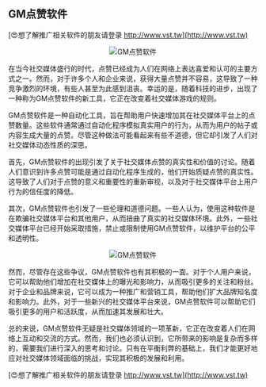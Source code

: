 ## **GM点赞软件**

[😍想了解推广相关软件的朋友请登录 http://www.vst.tw](http://www.vst.tw)

 <center><img src="https://vst.tw/MP4/tuiguang/png/3.png" alt="GM点赞软件"></center>

在当今社交媒体盛行的时代，点赞已经成为人们在网络上表达喜爱和认可的主要方式之一。然而，对于许多个人和企业来说，获得大量点赞并不容易，这导致了一种竞争激烈的环境，有些人甚至为此感到沮丧。幸运的是，随着科技的进步，出现了一种称为GM点赞软件的新工具，它正在改变着社交媒体游戏的规则。

GM点赞软件是一种自动化工具，旨在帮助用户快速增加其在社交媒体平台上的点赞数量。这些软件通常通过自动化程序模拟真实用户的行为，从而为用户的帖子或内容生成大量的点赞。尽管这种做法可能看起来有些不道德，但它却引发了人们对社交媒体动态性质的深思。

首先，GM点赞软件的出现引发了关于社交媒体点赞的真实性和价值的讨论。随着人们意识到许多点赞可能是通过自动化程序生成的，他们开始质疑点赞的真实性。这导致了人们对于点赞的意义和重要性的重新审视，以及对于社交媒体平台上用户行为的信任度的降低。

其次，GM点赞软件也引发了一些伦理和道德问题。一些人认为，使用这种软件是在欺骗社交媒体平台和其他用户，从而扭曲了真实的社交媒体环境。此外，一些社交媒体平台已经开始采取措施，禁止或限制使用GM点赞软件，以维护平台的公平和透明性。

 <center><img src="https://vst.tw/MP4/tuiguang/png/4.png" alt="GM点赞软件"></center>

然而，尽管存在这些争议，GM点赞软件也有其积极的一面。对于个人用户来说，它可以帮助他们增加在社交媒体上的曝光和影响力，从而吸引更多的关注和粉丝。对于企业和品牌来说，它可以成为一种推广和营销工具，帮助他们扩大品牌知名度和影响力。此外，对于一些新兴的社交媒体平台来说，GM点赞软件可以帮助它们吸引更多的用户和活跃度，从而加速其发展和壮大。

总的来说，GM点赞软件无疑是社交媒体领域的一项革新，它正在改变着人们在网络上互动和交流的方式。然而，我们也必须认识到，它所带来的影响是复杂而多样的，需要我们进行深入的思考和讨论。只有在平衡利弊的基础上，我们才能更好地应对社交媒体领域面临的挑战，实现其积极的发展和利用。

[😍想了解推广相关软件的朋友请登录 http://www.vst.tw](http://www.vst.tw)



